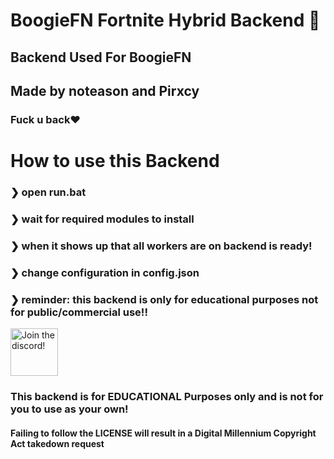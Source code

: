 # BoogieFN Fortnite Hybrid Backend 🥳
## Backend Used For BoogieFN
## Made by noteason and Pirxcy

### Fuck u back❤️

# How to use this Backend
### ❯ open run.bat
### ❯ wait for required modules to install
### ❯ when it shows up that all workers are on backend is ready!
### ❯ change configuration in config.json
### ❯ reminder: this backend is only for educational purposes not for public/commercial use!!

<a target="_blank" href="discord.gg/HfNfDQnPb6" title="Join our Discord!">
<img draggable="false" src="https://discordapp.com/api/guilds/931381302714855425/widget.png?style=banner2" height="76px" draggable="false" alt="Join the discord!">
</a>

### This backend is for **EDUCATIONAL** Purposes only and is not for you to use as your own!

#### Failing to follow the LICENSE will result in a Digital Millennium Copyright Act takedown request
